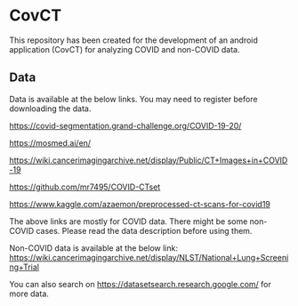 # CovCT

This repository has been created for the development of an android application (CovCT) for analyzing COVID and non-COVID data. 

## Data
Data is available at the below links. You may need to register before downloading the data.

https://covid-segmentation.grand-challenge.org/COVID-19-20/

https://mosmed.ai/en/

https://wiki.cancerimagingarchive.net/display/Public/CT+Images+in+COVID-19

https://github.com/mr7495/COVID-CTset

https://www.kaggle.com/azaemon/preprocessed-ct-scans-for-covid19

The above links are mostly for COVID data. There might be some non-COVID cases. Please read the data description before using them. 

Non-COVID data is available at the below link:
https://wiki.cancerimagingarchive.net/display/NLST/National+Lung+Screening+Trial

You can also search on https://datasetsearch.research.google.com/ for more data. 
